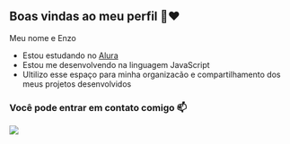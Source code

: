 ## Boas vindas ao meu perfil 👋❤️

Meu nome e Enzo 

- Estou estudando no [Alura](https://ww.alura.com.br)
- Estou me desenvolvendo na linguagem JavaScript
- Ultilizo esse espaço para minha organizacão e compartilhamento dos meus projetos desenvolvidos

### Você pode entrar em contato comigo 📫

![](https://media1.tenor.com/m/N1hrrQcjAjAAAAAC/wandavision-scarlet-witch.gif)

